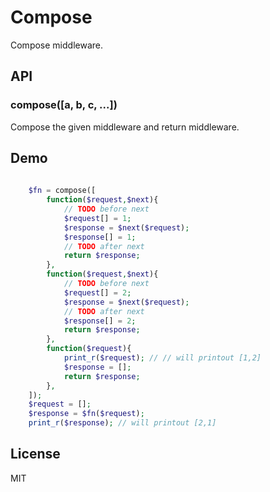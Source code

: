 
# Compose

 Compose middleware.


## API

### compose([a, b, c, ...])

  Compose the given middleware and return middleware.



## Demo

```php
    
    $fn = compose([
        function($request,$next){
            // TODO before next
            $request[] = 1;
            $response = $next($request);
            $response[] = 1;
            // TODO after next
            return $response;
        },
        function($request,$next){
            // TODO before next
            $request[] = 2;
            $response = $next($request);
            // TODO after next
            $response[] = 2;
            return $response;
        },
        function($request){
            print_r($request); // // will printout [1,2]
            $response = [];
            return $response;
        },
    ]);
    $request = [];
    $response = $fn($request);
    print_r($response); // will printout [2,1]

```

## License

  MIT
